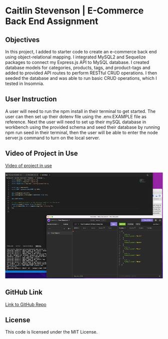 # Caitlin Stevenson | E-Commerce Back End Assignment

## Objectives

In this project, I added to starter code to create an e-commerce back end using object-relational mapping. I integrated MySQL2 and Sequelize packages to connect my Express.js API to MySQL database. I created database models for categories, products, tags, and product-tags and added to provided API routes to perform RESTful CRUD operations. I then seeded the database and was able to run basic CRUD operations, which I tested in Insomnia.

## User Instruction

A user will need to run the npm install in their terminal to get started. The user can then set up their dotenv file using the .env.EXAMPLE file as reference. Next the user will need to set up their mySQL database in workbench using the provided schema and seed their database by running npm run seed in their terminal, then the user will be able to enter the node server.js command to turn on the local server.

## Video of Project in Use

[Video of project in use](https://drive.google.com/file/d/1gW0di2Opk0odMQ3jlr7cae5THA8ywAnI/view?usp=sharing)

![ ](./Develop/images/ecomm_thumbnail.png)

## GitHub Link

[Link to GitHub Repo](https://github.com/caitlinscodes/ecomm_back-end)

## License

This code is licensed under the MIT License.